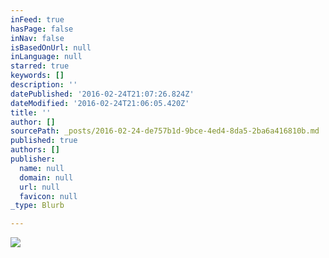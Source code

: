 ```yaml
---
inFeed: true
hasPage: false
inNav: false
isBasedOnUrl: null
inLanguage: null
starred: true
keywords: []
description: ''
datePublished: '2016-02-24T21:07:26.824Z'
dateModified: '2016-02-24T21:06:05.420Z'
title: ''
author: []
sourcePath: _posts/2016-02-24-de757b1d-9bce-4ed4-8da5-2ba6a416810b.md
published: true
authors: []
publisher:
  name: null
  domain: null
  url: null
  favicon: null
_type: Blurb

---
```

![](https://the-grid-user-content.s3-us-west-2.amazonaws.com/91115a6f-6a9e-4425-9728-0c0c436a9929.png)